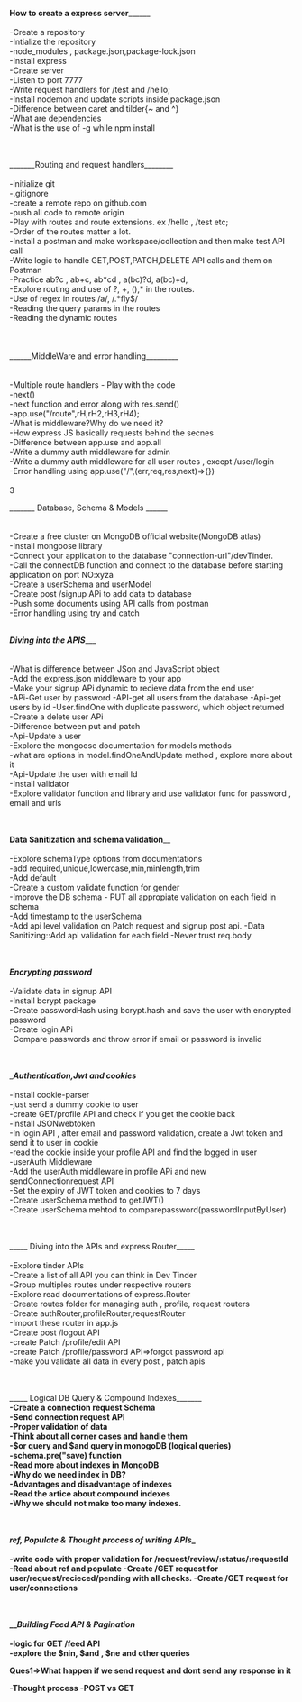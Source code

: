 
______How to create a express server____________<br><br>
-Create a repository<br>
-Intialize the repository<br>
-node_modules , package.json,package-lock.json<br>
-Install express<br>
-Create server<br>
-Listen to port 7777<br>
-Write request handlers for /test and /hello;<br>
-Install nodemon and update scripts inside package.json<br>
-Difference between caret and tilder{~ and ^}<br>
-What are dependencies<br>
-What is the use of -g while npm install<br><br> 

<br>
_______Routing and request handlers________<br><br>
-initialize git<br>
-.gitignore <br>
-create a remote repo on github.com<br>
-push all code to remote origin<br>
-Play with routes and route extensions. ex /hello , /test etc;<br>
-Order of the routes matter a lot.<br>
-Install a postman and make workspace/collection and then make test API call<br>
-Write logic to handle GET,POST,PATCH,DELETE API calls and them on Postman<br>
-Practice ab?c , ab+c, ab*cd , a(bc)?d, a(bc)+d,<br>
-Explore routing and use of ?, +, (),* in the routes.<br>
-Use of regex in routes /a/, /.*fly$/<br>
-Reading the query params in the routes <br>
-Reading the dynamic routes<br><br><br>


<br>
______MiddleWare and error handling_________<br><br><br>
-Multiple route handlers - Play with the code<br>
-next()<br>
-next function and error along with res.send()<br>
-app.use("/route",rH,rH2,rH3,rH4);<br>
-What is middleware?Why do we need it?<br>
-How express JS basically requests behind the secnes<br>
-Difference between app.use and app.all<br>
-Write a dummy auth middleware for admin<br>
-Write a dummy auth middleware for all user routes , except /user/login<br>
-Error handling using app.use("/",(err,req,res,next)=>{})<br><br>3

_______ Database, Schema & Models ______<br><br><br>
-Create a free cluster on MongoDB official website(MongoDB atlas)<br>
-Install mongoose library<br>
-Connect your application to the database "connection-url"/devTinder.<br>
-Call the connectDB function and connect to the database before starting application on port NO:xyza<br>
-Create a userSchema and userModel<br>
-Create post /signup APi to add data to database<br>
-Push some documents using API calls from postman<br>
-Error handling using try and catch<br>


<br> _____Diving into the APIS________ <br><br><br>
-What is difference between JSon and JavaScript object<br>
-Add the express.json middleware to your app<br>
-Make your signup APi dynamic to recieve data from the end user<br>
-APi-Get user by password
-API-get all users from the database
-Api-get users by id
-User.findOne with duplicate password, which object returned<br>
-Create a delete user APi<br>
-Difference between put and patch<br>
-Api-Update a user<br>
-Explore the mongoose documentation for models methods<br>
-what are options in model.findOneAndUpdate method , explore more about it<br>
-Api-Update the user with email Id<br>
-Install validator<br>
-Explore validator function and library and use validator func for password , email and urls <br>


<br><br>__Data Sanitization and schema validation____<br><br>
-Explore schemaType options from documentations<br>
-add required,unique,lowercase,min,minlength,trim<br>
-Add default<br>
-Create a custom validate function for gender<br>
-Improve the DB schema - PUT all appropiate validation on each field in schema<br>
-Add timestamp to the userSchema<br>
-Add api level validation on Patch request and signup post api.
-Data Sanitizing::Add api validation for each field
-Never trust req.body <br>

<br><br>___Encrypting password___<br><br>
-Validate data in signup API<br>
-Install bcrypt package<br>
-Create passwordHash using bcrypt.hash and save the user with encrypted password<br>
-Create login APi <br>
-Compare passwords and throw error if email or password is invalid<br>


<br><br>______Authentication,Jwt and  cookies_____<br><br>
-install cookie-parser<br>
-just send a dummy cookie to user<br>
-create GET/profile API and check if you get the cookie back<br>
-install JSONwebtoken<br>
-In login API , after email and password validation, create a Jwt token and send it to user in cookie<br>
-read the cookie inside your profile API and find the logged in user<br>
-userAuth Middleware<br>
-Add the userAuth middleware in profile APi and new sendConnectionrequest API<br>
-Set the expiry of JWT token and cookies to 7 days<br>
-Create userSchema method to getJWT()<br>
-Create userSchema mehtod to comparepassword(passwordInputByUser)<br>



<br><br>_____ Diving into the APIs and express Router_____<br><br>
-Explore tinder APIs<br>
-Create a list of all API you can think in Dev Tinder<br>
-Group multiples routes under respective routers<br>
-Explore read documentations of express.Router<br>
-Create routes folder for managing auth , profile, request routers<br>
-Create authRouter,profileRouter,requestRouter<br>
-Import these router in app.js<br>
-Create post /logout API <br>
-create Patch /profile/edit API<br>
-create Patch /profile/password API=>forgot password api<br>
-make you validate all data in every post , patch apis<br>


<br><br>_____ Logical DB Query & Compound Indexes_______<br><b>
-Create a connection request Schema<br>
-Send connection request API<br>
-Proper validation of data<br>
-Think about all corner cases and handle them<br>
-$or query and $and query in monogoDB (logical queries)<br>
-schema.pre("save) function<br>
-Read more about indexes in MongoDB<br>
-Why do we need index in DB?<br>
-Advantages and disadvantage of indexes<br>
-Read the artice about compound indexes<br>
-Why we should not make too many indexes.<br>




<br><br>_____ref, Populate & Thought process of writing APIs______<br><br>
-write code with proper validation for /request/review/:status/:requestId<br>
-Read about ref and populate
-Create /GET request for user/request/recieced/pending with all checks.
-Create /GET request for user/connections

<br><br>_____Building Feed API & Pagination___<br><br>
-logic for GET /feed API<br>
-explore the $nin, $and , $ne and other queries<br>



Ques1=>What happen if we send request and dont send any response in it


<!-- Dev Tinder is the database -->
<!-- user is the collection -->
<!-- The data added is 1 document inside a collection with different field inside-->

-Thought process -POST vs GET

